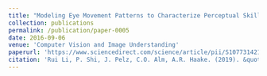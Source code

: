 ```yaml
---
title: "Modeling Eye Movement Patterns to Characterize Perceptual Skill in Image-based Diagnostic Reasoning Processes"
collection: publications
permalink: /publication/paper-0005
date: 2016-09-06
venue: 'Computer Vision and Image Understanding'
paperurl: 'https://www.sciencedirect.com/science/article/pii/S1077314216000734'
citation: 'Rui Li, P. Shi, J. Pelz, C.O. Alm, A.R. Haake. (2019). &quot;Modeling Eye Movement Patterns to Characterize Perceptual Skill in Image-based Diagnostic Reasoning Processes Number 1.&quot; <i>Computer Vision and Image Understanding</i>. 151(1).'
---
```


